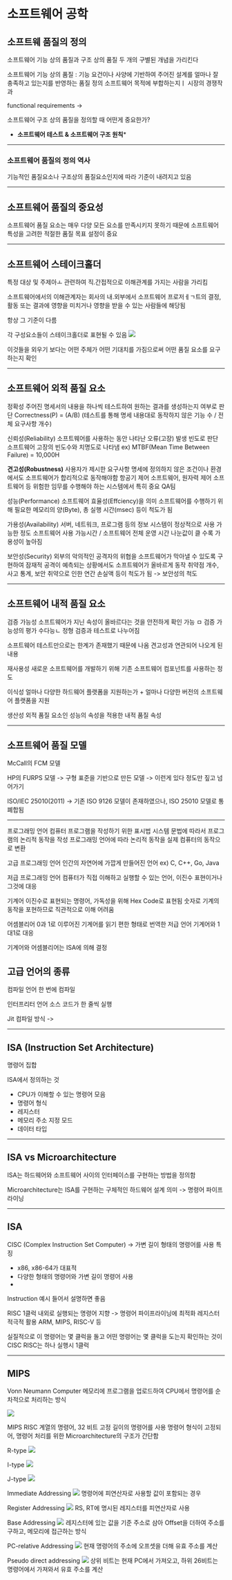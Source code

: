 # 소프트웨어 공학

## 소프트웨 품질의 정의
소프트웨어 기능 상의 품질과 구조 상의 품질 두 개의 구별된 개념을 가리킨다

소프트웨어 기능 상의 품질 : 기능 요건이나 사양에 기반하여 주어진 설계를 얼마나 잘 충족하고 있는지를 반영하는 품질 정의
소프트웨어 목적에 부합하는지ㅣ 시장의 경쟁작과 

functional requirements
-> 

소프트웨어 구조 상의 품질을 정의할 때 어떤게 중요한가?

* **소프트웨어 테스트 & 소프트웨어 구조 원칙*** 

---

### 소프트웨어 품질의 정의 역사
기능적인 품질요소나 구조상의 품질요소인지에 따라 기준이 내려지고 있음

---
## 소프트웨어 품질의 중요성
소프트웨어 품질 요소는 매우 다양
모든 요소를 만족시키지 못하기 때문에 소프트웨어 특성을 고려한 적절한 품질 목표 설정이 중요

---
## 소프트웨어 스테이크홀더
특정 대상 및 주제아ㅗ 관련하여 직.간접적으로 이해관계를 가지는 사람을 가리킴

소프트웨어에서의 이해관계자는 회사의 내.외부에서 소프트웨어 프로저ㅔㄱ트의 결정, 활동 또는 결과에 영향을 미치거나 영향을 받을 수 있는 사람들에 해당됨

항상 그 기준이 다름

각 구성요소들이 스테이크홀더로 표현될 수 있음
![](https://i.imgur.com/kKL0Pb2.png)

이것들을 외우기 보다는 어떤 주체가 어떤 기대치를 가짐으로써 어떤 품질 요소를 요구하는지 확인

---
## 소프트웨어 외적 품질 요소

정확성
	주어진 명세서의 내용을 하나씩 테스트하여 원하는 결과를 생성하는지 여부로 판단
	Correctness(P) = (A/B) (테스트를 통해 명세 내용대로 동작하지 않은 기능 수 / 전체 요구사항 개수)

신뢰성(Reliability)
	소프트웨어를 사용하는 동안 나타난 오류(고장) 발생 빈도로 판단
	소프트웨어 고장의 빈도수와 치명도로 나타냄 
	ex) MTBF(Mean Time Between Failure) = 10,000H

**견고성(Robustness)**
	사용자가 제시한 요구사항 명세에 정의하지 않은 조건이나 환경에서도 소프트웨어가 합리적으로 동작해야함
	항공기 제어 소프트웨어, 원자력 제어 소프트웨어 등 위험한 임무를 수행해야 하는 시스템에서 특히 중요
	QA팀

성능(Performance)
	소프트웨어 효율성(Effciency)을 의미
	소프트웨어를 수행하기 위해 필요한 메모리의 양(Byte), 총 실행 시간(msec) 등이 척도가 됨

가용성(Availability)
	서버, 네트워크, 프로그램 등의 정보 시스템이 정상적으로 사용 가능한 정도
	소프트웨어 사용 가능시간 / 소프트웨어 전체 운영 시간 나눈값이 클 수록 가용성이 높아짐 
	

보안성(Security)
	외부의 악의적인 공격자의 위협을 소프트웨어가 막아낼 수 있도록 구현하여 잠재적 공격이 예측되는 상황에서도 소프트웨어가 올바르게 동작
	취약점 개수, 사고 통계, 보안 취약으로 인한 연간 손실액 등이 척도가 됨
	-> 보안성의 척도

---
## 소프트웨어 내적 품질 요소
검증 가능성
	소프트웨어가 지닌 속성이 올바르다는 것을 안전하게 확인 가능
	 ㅁ
	 검증 가능성의 평가 수다능ㄴ 정형 검증과 테스트로 나누어짐

소프트웨어 테스트만으로는 한계가 존재했기 때문에 나옴
견고성과 연관되어 나오게 된 내용

재사용성
새로운 소프트웨어를 개발하기 위해 기존 소프트웨어 컴포넌트를 사용하는 정도

이식성
얼마나 다양한 하드웨어 플랫폼을 지원하는가 + 얼마나 다양한 버전의 소프트웨어 플랫폼을 지원

생산성
외적 품질 요소인 성능의 속성을 적용한 내적 품질 속성

---
## 소프트웨어 품질 모델
McCall의 FCM 모델

HP의 FURPS 모델
-> 구형 표준을 기반으로 만든 모델
-> 이런게 있다 정도만 짚고 넘어가기

ISO/IEC 25010(2011)
-> 기존 ISO 9126 모델이 존재하였으나, ISO 25010 모델로 통폐합됨

---
프로그래밍 언어
컴퓨터 프로그램을 작성하기 위한 표시법 시스템
문법에 따라서 프로그램의 논리적 동작을 작성
프로그래밍 언어에 따라 논리적 동작을 실제 컴퓨터의 동작으로 변환

고급 프로그래밍 언어
인간의 자연어에 가깝게 만들어진 언어
ex) C, C++, Go, Java

저급 프로그래밍 언어
컴퓨터가 직접 이해하고 실행할 수 있는 언어, 이진수 표현이거나 그것에 대응

기계어
이진수로 표현되는 명령어, 가독성을 위해 Hex Code로 표현됨
숫자로 기계의 동작을 포현하므로 직관적으로 이해 어려움

어셈블리어
0과 1로 이루어진 기계어를 읽기 편한 형태로 번역한 저급 언어
기계어와 1대1로 대응

기계어와 어셈블리어는 ISA에 의해 결정

## 고급 언어의 종류
컴파일 언어
한 번에 컴파일

인터프리터 언어
소스 코드가 한 줄씩 실행

Jit 컴파일 방식
-> 

---
## ISA (Instruction Set Architecture)

명령어 집합

ISA에서 정의하는 것
* CPU가 이해할 수 있는 명령어 모음
* 명령어 형식
* 레지스터
* 메모리 주소 지정 모드
* 데이터 타입

---
## ISA vs Microarchitecture

ISA는 하드웨어와 소프트웨어 사이의 인터페이스를 구현하는 방법을 정의함

Microarchitecture는 ISA를 구현하는 구체적인 하드웨어 설계 의미
-> 명령어 파이프라이닝

---
## ISA
CISC (Complex Instruction Set Computer) -> 가변 길이 형태의 명령어를 사용
특징
* x86, x86-64가 대표적
* 다양한 형태의 명령어와 가변 길이 명령어 사용
* 

Instruction 예시 들어서 설명하면 좋음

RISC
1클럭 내외로 실행되는 명령어 지향 -> 명령어 파이프라이닝에 최적화
레지스터 적극적 활용
ARM, MIPS, RISC-V 등

실질적으로 이 명령어는 몇 클럭을 돌고 어떤 명령어는 몇 클럭을 도는지 확인하는 것이 CISC
RISC는 하나 실행시 1클럭

---
## MIPS
Vonn Neumann Computer
메모리에 프로그램을 업로드하여 CPU에서 명령어를 순차적으로 처리하는 방식

![](https://i.imgur.com/70jxDj2.png)


MIPS
RISC 계열의 명령어, 32 비트 고정 길이의 명령어를 사용
	명령어 형식이 고정되어, 명령어 처리를 위한 Microarchitecture의 구조가 간단함

R-type
![](https://i.imgur.com/4bUo573.png)


I-type
![](https://i.imgur.com/Ldyq27Z.png)

J-type
![](https://i.imgur.com/jGrL7z0.png)

Immediate Addressing
![](https://i.imgur.com/UaahjxS.png)
명령어에 피연산자로 사용할 값이 포함되는 경우

Register Addressing
![](https://i.imgur.com/I2S3LPp.png)
RS, RT에 명시된 레지스터를 피연산자로 사용

Base Addressing
![](https://i.imgur.com/cy3nKmz.png)
레지스터에 있는 값을 기준 주소로 삼아 Offset을 더하여 주소를 구하고, 메모리에 접근하는 방식

PC-relative Addressing
![](https://i.imgur.com/Ita1k88.png)
현재 명령어의 주소에 오프셋을 더해 유효 주소를 계산

Pseudo direct addressing
![](https://i.imgur.com/0mtK6Hj.png)
상위 비트는 현재 PC에서 가져오고, 하위 26비트는 명령어에서 가져와서 유효 주소를 계산

